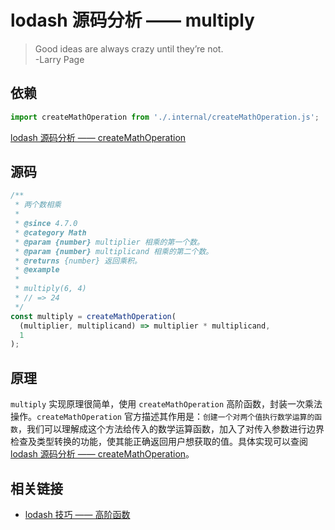 # lodash 源码分析 —— multiply

> Good ideas are always crazy until they’re not.  
> -Larry Page

## 依赖

```js
import createMathOperation from './.internal/createMathOperation.js';
```

[lodash 源码分析 —— createMathOperation](../Internal/createMathOperation.md)

## 源码

```js
/**
 * 两个数相乘
 *
 * @since 4.7.0
 * @category Math
 * @param {number} multiplier 相乘的第一个数。
 * @param {number} multiplicand 相乘的第二个数。
 * @returns {number} 返回乘积。
 * @example
 *
 * multiply(6, 4)
 * // => 24
 */
const multiply = createMathOperation(
  (multiplier, multiplicand) => multiplier * multiplicand,
  1
);
```

## 原理

`multiply` 实现原理很简单，使用 `createMathOperation` 高阶函数，封装一次乘法操作。`createMathOperation` 官方描述其作用是：`创建一个对两个值执行数学运算的函数`，我们可以理解成这个方法给传入的数学运算函数，加入了对传入参数进行边界检查及类型转换的功能，使其能正确返回用户想获取的值。具体实现可以查阅 [lodash 源码分析 —— createMathOperation](../Internal/createMathOperation.md)。

## 相关链接

- [lodash 技巧 —— 高阶函数](./Tips/higherOrderFunction.md)
